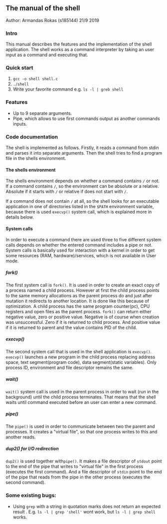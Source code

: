 ## The manual of the shell
Author: Armandas Rokas (s185144)
21/9 2019

### Intro

This manual describes the features and the implementation of the shell application. The shell works as a command interpreter by taking an user input as a command and executing that.

### Quick start

1. `gcc -o shell shell.c`
2. `./shell`
3. Write your favorite command e.g. `ls -l | greb shell` 

### Features

- Up to 9 separate arguments.
- Pipe, which allows to use first commands output as another commands inputs. 

### Code documentation

The shell is implemented as follows. Firstly, it reads a command from stdin and parses it into separate arguments. Then the shell tries to find a program file in the shells  environment. 

#### The shells environment
The shells environment depends on whether a command contains `/` or not. If a command contains `/`, so the environment can be absolute or a relative. Absolute if it starts with `/` or relative if does not start with `/`. 

If a command does not contain `/` at all, so the shell looks for an executable application in one of directories listed in the `$PATH` environment variable, because there is used `execvp()` system call, which is explained more in details below.

#### System calls
In order to execute a command there are used three to five different system calls depends on whether the entered command includes a pipe or not. System calls is basically used for interaction with a kernel in order to get some resources (RAM, hardware)/services, which is not available in User mode. 

##### fork()

The first system call is `fork()`. It is used in order to create an exact copy of a process named a child process. However at first the child process points to the same memory allocations as the parent process do and just after mutation it redirects to another location. It is done like this because of optimization. 
A child process has the same program counter(pc), CPU registers and open files as the parent process.
`fork()` can return either negative value, zero or positive value. Negative is of course when creation was unsuccessful. Zero if it is returned to child process. And positive value if it is returned to parent and the value contains PID of the child. 

##### execvp()

The second system call that is used in the shell application is `execvp()`. `execvp()` launches a new program in the child process replacing address space, text segment(program code), data segment(static variables). Only process ID, environment and file descriptor remains the same.  


##### wait()

`wait()` system call is used in the parent process in order to wait (run in the background) until the child process terminates. That means that the shell waits until command executed before an user can enter a new command. 

##### pipe()

The `pipe()` is used in order to communicate between two the parent and processes. It creates a "virtual file", so that one process writes to this and another reads. 


##### dup2() for I/O redirection

`dup2()` is used together with`pipe()`. It makes a file descriptor of `stdout` point to the end of the pipe that writes to "virtual file" in the first process (executes the first command). And a file descriptor of `stdin` point to the end of the pipe that reads from the pipe in the other process (executes the second command).

### Some existing bugs: 

- Using `grep` with a string in quotation marks does not return an expected result . E.g. `ls -l | grep 'shell'` wont work, but `ls -l | grep shell` works.

